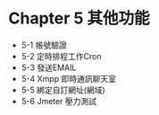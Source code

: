 # Chapter 5 其他功能
- 5-1 帳號驗證
- 5-2 定時排程工作Cron
- 5-3 發送EMAIL
- 5-4 Xmpp 即時通訊聊天室
- 5-5 綁定自訂網址(網域)
- 5-6 Jmeter 壓力測試
